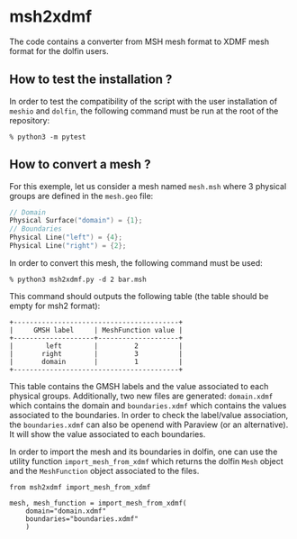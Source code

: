 # msh2xdmf

The code contains a converter from MSH mesh format to XDMF mesh format for the dolfin users.

## How to test the installation ?
In order to test the compatibility of the script with the user installation of `meshio` and `dolfin`, the following command must be run at the root of the repository:
```
% python3 -m pytest
```

## How to convert a mesh ?
For this exemple, let us consider a mesh named `mesh.msh` where 3 physical groups are defined in the `mesh.geo` file:
```cpp
// Domain
Physical Surface("domain") = {1};
// Boundaries
Physical Line("left") = {4};
Physical Line("right") = {2};
```
In order to convert this mesh, the following command must be used:
```shell
% python3 msh2xdmf.py -d 2 bar.msh
```
This command should outputs the following table (the table should be empty for msh2 format):
```
+-----------------------------------------+
|     GMSH label     | MeshFunction value |
+--------------------+--------------------+
|        left        |         2          |
|       right        |         3          |
|       domain       |         1          |
+-----------------------------------------+
```
This table contains the GMSH labels and the value associated to each physical groups. Additionally, two new files are generated: `domain.xdmf` which contains the domain and `boundaries.xdmf` which contains the values associated to the boundaries. In order to check the label/value association, the `boundaries.xdmf` can also be openend with Paraview (or an alternative). It will show the value associated to each boundaries.

In order to import the mesh and its boundaries in dolfin, one can use the utility function `import_mesh_from_xdmf` which returns the dolfin `Mesh` object and the `MeshFunction` object associated to the files.
```python3
from msh2xdmf import_mesh_from_xdmf

mesh, mesh_function = import_mesh_from_xdmf(
    domain="domain.xdmf"
    boundaries="boundaries.xdmf"
    )
```

